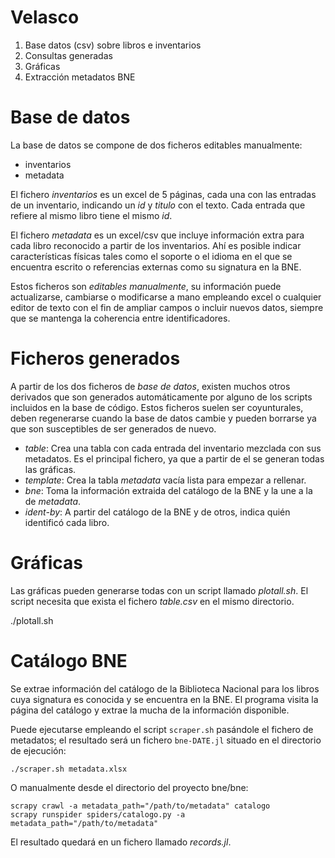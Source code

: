 # Velasco

1. Base datos (csv) sobre libros e inventarios
2. Consultas generadas
3. Gráficas
4. Extracción metadatos BNE

# Base de datos

La base de datos se compone de dos ficheros editables manualmente:

- inventarios
- metadata

El fichero *inventarios* es un excel de 5 páginas, cada una con las entradas de un inventario,
indicando un *id* y *titulo* con el texto. Cada entrada que refiere al mismo libro tiene el mismo
*id*.

El fichero *metadata* es un excel/csv que incluye información extra para cada libro reconocido a
partir de los inventarios. Ahí es posible indicar características físicas tales como el soporte o
el idioma en el que se encuentra escrito o referencias externas como su signatura en la BNE.

Estos ficheros son *editables manualmente*, su información puede actualizarse, cambiarse o
modificarse a mano empleando excel o cualquier editor de texto con el fin de ampliar campos o
incluir nuevos datos, siempre que se mantenga la coherencia entre identificadores.

# Ficheros generados

A partir de los dos ficheros de *base de datos*, existen muchos otros derivados que son generados
automáticamente por alguno de los scripts incluidos en la base de código. Estos ficheros suelen ser
coyunturales, deben regenerarse cuando la base de datos cambie y pueden borrarse ya que son
susceptibles de ser generados de nuevo.

- *table*: Crea una tabla con cada entrada del inventario mezclada con sus metadatos. Es el
  principal fichero, ya que a partir de el se generan todas las gráficas.
- *template*: Crea la tabla *metadata* vacía lista para empezar a rellenar.
- *bne*: Toma la información extraida del catálogo de la BNE y la une a la de *metadata*.
- *ident-by*: A partir del catálogo de la BNE y de otros, indica quién identificó cada libro.

# Gráficas

Las gráficas pueden generarse todas con un script llamado *plotall.sh*.
El script necesita que exista el fichero *table.csv* en el mismo directorio.

./plotall.sh

# Catálogo BNE

Se extrae información del catálogo de la Biblioteca Nacional para los libros cuya signatura es
conocida y se encuentra en la BNE. El programa visita la página del catálogo y extrae la
mucha de la información disponible.

Puede ejecutarse empleando el script `scraper.sh` pasándole el fichero de metadatos; el resultado
será un fichero `bne-DATE.jl` situado en el directorio de ejecución:

    ./scraper.sh metadata.xlsx

O manualmente desde el directorio del proyecto bne/bne:

    scrapy crawl -a metadata_path="/path/to/metadata" catalogo
    scrapy runspider spiders/catalogo.py -a metadata_path="/path/to/metadata"

El resultado quedará en un fichero llamado *records.jl*.
